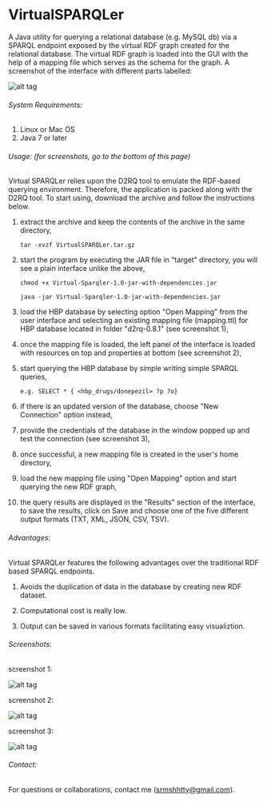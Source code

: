 VirtualSPARQLer
===============

A Java utility for querying a relational database (e.g. MySQL db) via a SPARQL endpoint exposed by the virtual RDF graph created for the relational database. The virtual RDF graph is loaded into the GUI with the help of a mapping file which serves as the schema for the graph. A screenshot of the interface with different parts labelled:

![alt tag](http://i61.tinypic.com/2pzxjbc.jpg)


###### System Requirements:

1. Linux or Mac OS
2. Java 7 or later

###### Usage: (for screenshots, go to the bottom of this page)

Virtual SPARQLer relies upon the D2RQ tool to emulate the RDF-based querying environment. Therefore, the application is packed along with the D2RQ tool. To start using, download the archive and follow the instructions below.

1. extract the archive and keep the contents of the archive in the same directory,

    `tar -xvzf VirtualSPARQLer.tar.gz`

2. start the program by executing the JAR file in "target" directory, you will see a plain interface unlike the above,

    `chmod +x Virtual-Sparqler-1.0-jar-with-dependencies.jar`
    
    `java -jar Virtual-Sparqler-1.0-jar-with-dependencies.jar`

3. load the HBP database by selecting option "Open Mapping" from the user interface and selecting an existing mapping file (mapping.ttl) for HBP database located in folder "d2rq-0.8.1" (see screenshot 1),

4. once the mapping file is loaded, the left panel of the interface is loaded with resources on top and properties at bottom (see screenshot 2),

5. start querying the HBP database by simple writing simple SPARQL queries,

    `e.g. SELECT * { <hbp_drugs/donepezil> ?p ?o}`

6. if there is an updated version of the database, choose "New Connection" option instead,

7. provide the credentials of the database in the window popped up and test the connection (see screenshot 3),

8. once successful, a new mapping file is created in the user's home directory,

9. load the new mapping file using "Open Mapping" option and start querying the new RDF graph,

10. the query results are displayed in the "Results" section of the interface, to save the results, click on Save and choose one of the five different output formats (TXT, XML, JSON, CSV, TSV).

###### Advantages:

Virtual SPARQLer features the following advantages over the traditional RDF based SPARQL endpoints.

1. Avoids the duplication of data in the database by creating new RDF dataset.

2. Computational cost is really low.

3. Output can be saved in various formats facilitating easy visualiztion.

###### Screenshots:

screenshot 1:

![alt tag](http://i60.tinypic.com/33kre40.jpg)

screenshot 2:

![alt tag](http://i62.tinypic.com/33u90cx.jpg)

screenshot 3:

![alt tag](http://i60.tinypic.com/3097oe8.jpg)

###### Contact:

For questions or collaborations, contact me (srmshhtty@gmail.com).
